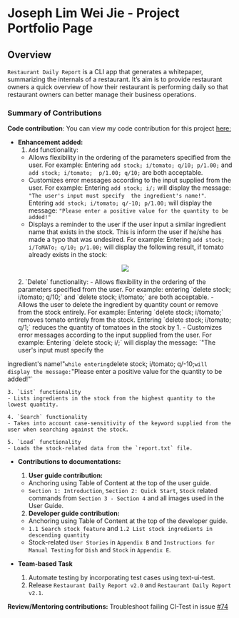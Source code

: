 # Joseph Lim Wei Jie - Project Portfolio Page

## Overview
`Restaurant Daily Report` is a CLI app that generates a whitepaper, summarizing the internals of a restaurant. It’s aim is to provide restaurant owners a quick overview of how their restaurant is performing daily so that restaurant owners can better manage their business operations.

### Summary of Contributions

**Code contribution**: You can view my code contribution for this project [here:](https://nus-cs2113-ay1920s2.github.io/tp-dashboard/#breakdown=true&search=josephlimweijie)

* **Enhancement added:**
    1. `Add` functionality:
    - Allows flexibility in the ordering of the parameters specified from the user. For example: Entering `add stock; i/tomato; q/10; p/1.00;` and `add stock; i/tomato; 
    p/1.00; q/10;` are both acceptable.
    - Customizes error messages according to the input supplied from the user. For example: Entering `add stock; i/;` will display the message: `"The user's input must specify 
    the ingredient's name!"`. Entering `add stock; i/tomato; q/-10; p/1.00;` will display the message: `"Please enter a positive value for the quantity to be added!"`
    - Displays a reminder to the user if the user input a similar ingredient name that exists in the stock. This is inform the user if he/she has made a typo that was undesired.
    For example: Entering `add stock; i/ToMATo; q/10; p/1.00;` will display the following result, if tomato already exists in the stock:   
    <p align="center">
        <img src= "https://user-images.githubusercontent.com/59989652/78984371-a42d6b80-7b58-11ea-8e88-d9fa8adfdec8.png">
    </p>    
    2. `Delete` functionality:
    - Allows flexibility in the ordering of the parameters specified from the user. For example: entering `delete stock; i/tomato; q/10;` and `delete stock; i/tomato;` 
    are both acceptable.
    - Allows the user to delete the ingredient by quantity count or remove from the stock entirely. For example: Entering `delete stock; i/tomato;` removes tomato entirely from the stock. 
   Entering `delete stock; i/tomato; q/1;` reduces the quantity of tomatoes in the stock by 1. 
    - Customizes error messages according to the input supplied from the user. For example: Entering `delete stock; i/;` will display the message: `"The user's input must specify the
 ingredient's name!"` while entering `delete stock; i/tomato; q/-10;` will display the message: `"Please enter a positive value for the quantity to be added!"`
    
    3. `List` functionality
    - Lists ingredients in the stock from the highest quantity to the lowest quantity.

    4. `Search` functionality
    - Takes into account case-sensitivity of the keyword supplied from the user when searching against the stock.

    5. `Load` functionality
    - Loads the stock-related data from the `report.txt` file.

* **Contributions to documentations:**

    1. **User guide contribution:**
    - Anchoring using Table of Content at the top of the user guide.
    - `Section 1: Introduction`, `Section 2: Quick Start`, `Stock` related commands from `Section 3 - Section 4` and all images used in the User Guide.

    2. **Developer guide contribution:**
    - Anchoring using Table of Content at the top of the developer guide.
    - `1.1 Search stock feature` and `1.2 List stock ingredients in descending quantity`
    - Stock-related `User Stories` in `Appendix B` and `Instructions for Manual Testing` for `Dish` and `Stock` in `Appendix E`.

* **Team-based Task**
    1. Automate testing by incorporating test cases using text-ui-test.
    2. Release `Restaurant Daily Report v2.0` and `Restaurant Daily Report v2.1`.

**Review/Mentoring contributions:** Troubleshoot failing CI-Test in issue [#74](https://github.com/nus-cs2113-AY1920S2/forum/issues/74)


